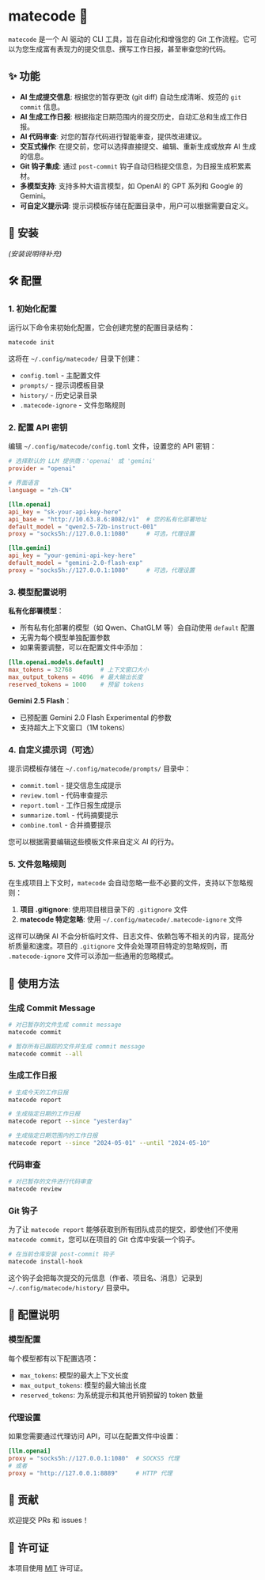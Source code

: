 # matecode 🤖

`matecode` 是一个 AI 驱动的 CLI 工具，旨在自动化和增强您的 Git 工作流程。它可以为您生成富有表现力的提交信息、撰写工作日报，甚至审查您的代码。

## ✨ 功能

- **AI 生成提交信息**: 根据您的暂存更改 (git diff) 自动生成清晰、规范的 `git commit` 信息。
- **AI 生成工作日报**: 根据指定日期范围内的提交历史，自动汇总和生成工作日报。
- **AI 代码审查**: 对您的暂存代码进行智能审查，提供改进建议。
- **交互式操作**: 在提交前，您可以选择直接提交、编辑、重新生成或放弃 AI 生成的信息。
- **Git 钩子集成**: 通过 `post-commit` 钩子自动归档提交信息，为日报生成积累素材。
- **多模型支持**: 支持多种大语言模型，如 OpenAI 的 GPT 系列和 Google 的 Gemini。
- **可自定义提示词**: 提示词模板存储在配置目录中，用户可以根据需要自定义。

## 🚀 安装

*(安装说明待补充)*

## 🛠️ 配置

### 1. 初始化配置

运行以下命令来初始化配置，它会创建完整的配置目录结构：

```bash
matecode init
```

这将在 `~/.config/matecode/` 目录下创建：
- `config.toml` - 主配置文件
- `prompts/` - 提示词模板目录
- `history/` - 历史记录目录
- `.matecode-ignore` - 文件忽略规则

### 2. 配置 API 密钥

编辑 `~/.config/matecode/config.toml` 文件，设置您的 API 密钥：

```toml
# 选择默认的 LLM 提供商：'openai' 或 'gemini'
provider = "openai"

# 界面语言
language = "zh-CN"

[llm.openai]
api_key = "sk-your-api-key-here"
api_base = "http://10.63.8.6:8082/v1"  # 您的私有化部署地址
default_model = "qwen2.5-72b-instruct-001"
proxy = "socks5h://127.0.0.1:1080"     # 可选，代理设置

[llm.gemini]
api_key = "your-gemini-api-key-here"
default_model = "gemini-2.0-flash-exp"
proxy = "socks5h://127.0.0.1:1080"     # 可选，代理设置
```

### 3. 模型配置说明

**私有化部署模型**：
- 所有私有化部署的模型（如 Qwen、ChatGLM 等）会自动使用 `default` 配置
- 无需为每个模型单独配置参数
- 如果需要调整，可以在配置文件中添加：

```toml
[llm.openai.models.default]
max_tokens = 32768        # 上下文窗口大小
max_output_tokens = 4096  # 最大输出长度
reserved_tokens = 1000    # 预留 tokens
```

**Gemini 2.5 Flash**：
- 已预配置 Gemini 2.0 Flash Experimental 的参数
- 支持超大上下文窗口（1M tokens）

### 4. 自定义提示词（可选）

提示词模板存储在 `~/.config/matecode/prompts/` 目录中：

- `commit.toml` - 提交信息生成提示
- `review.toml` - 代码审查提示
- `report.toml` - 工作日报生成提示
- `summarize.toml` - 代码摘要提示
- `combine.toml` - 合并摘要提示

您可以根据需要编辑这些模板文件来自定义 AI 的行为。

### 5. 文件忽略规则

在生成项目上下文时，`matecode` 会自动忽略一些不必要的文件，支持以下忽略规则：

1. **项目 .gitignore**: 使用项目根目录下的 `.gitignore` 文件
2. **matecode 特定忽略**: 使用 `~/.config/matecode/.matecode-ignore` 文件

这样可以确保 AI 不会分析临时文件、日志文件、依赖包等不相关的内容，提高分析质量和速度。项目的 `.gitignore` 文件会处理项目特定的忽略规则，而 `.matecode-ignore` 文件可以添加一些通用的忽略模式。

## 📝 使用方法

### 生成 Commit Message

```bash
# 对已暂存的文件生成 commit message
matecode commit

# 暂存所有已跟踪的文件并生成 commit message
matecode commit --all
```

### 生成工作日报

```bash
# 生成今天的工作日报
matecode report

# 生成指定日期的工作日报
matecode report --since "yesterday"

# 生成指定日期范围内的工作日报
matecode report --since "2024-05-01" --until "2024-05-10"
```

### 代码审查

```bash
# 对已暂存的文件进行代码审查
matecode review
```

### Git 钩子

为了让 `matecode report` 能够获取到所有团队成员的提交，即使他们不使用 `matecode commit`，您可以在项目的 Git 仓库中安装一个钩子。

```bash
# 在当前仓库安装 post-commit 钩子
matecode install-hook
```

这个钩子会把每次提交的元信息（作者、项目名、消息）记录到 `~/.config/matecode/history/` 目录中。

## 🔧 配置说明

### 模型配置

每个模型都有以下配置选项：

- `max_tokens`: 模型的最大上下文长度
- `max_output_tokens`: 模型的最大输出长度
- `reserved_tokens`: 为系统提示和其他开销预留的 token 数量

### 代理设置

如果您需要通过代理访问 API，可以在配置文件中设置：

```toml
[llm.openai]
proxy = "socks5h://127.0.0.1:1080"  # SOCKS5 代理
# 或者
proxy = "http://127.0.0.1:8889"     # HTTP 代理
```

## 🤝 贡献

欢迎提交 PRs 和 issues！

## 📄 许可证

本项目使用 [MIT](LICENSE) 许可证。